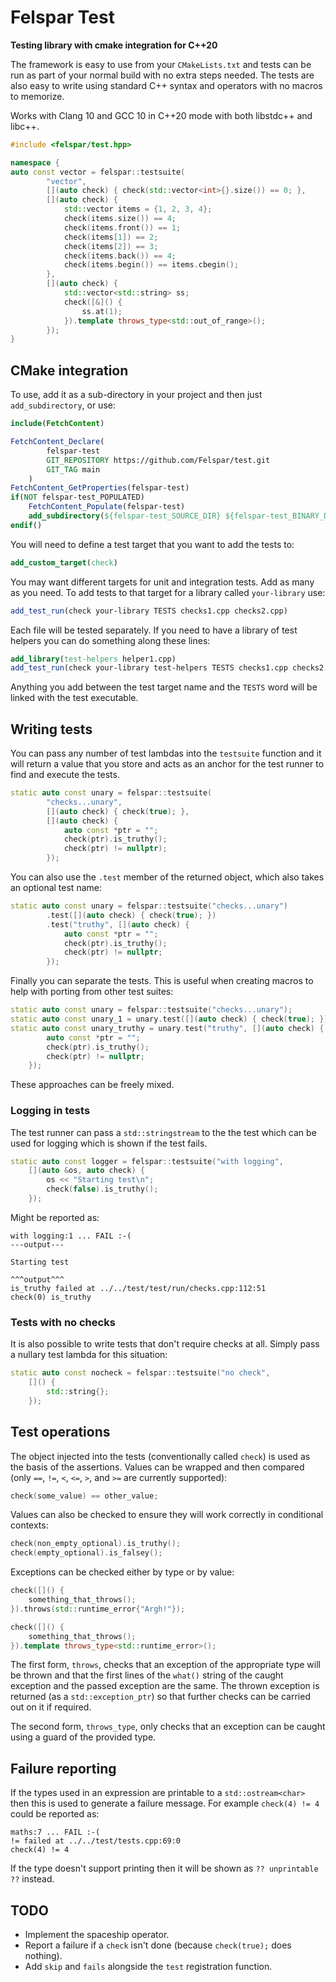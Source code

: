 # Felspar Test


**Testing library with cmake integration for C++20**

The framework is easy to use from your `CMakeLists.txt` and tests can be run as part of your normal build with no extra steps needed. The tests are also easy to write using standard C++ syntax and operators with no macros to memorize.

Works with Clang 10 and GCC 10 in C++20 mode with both libstdc++ and libc++.

```cpp
#include <felspar/test.hpp>

namespace {
auto const vector = felspar::testsuite(
        "vector",
        [](auto check) { check(std::vector<int>{}.size()) == 0; },
        [](auto check) {
            std::vector items = {1, 2, 3, 4};
            check(items.size()) == 4;
            check(items.front()) == 1;
            check(items[1]) == 2;
            check(items[2]) == 3;
            check(items.back()) == 4;
            check(items.begin()) == items.cbegin();
        },
        [](auto check) {
            std::vector<std::string> ss;
            check([&]() {
                ss.at(1);
            }).template throws_type<std::out_of_range>();
        });
}
```


## CMake integration

To use, add it as a sub-directory in your project and then just `add_subdirectory`, or use:

```cmake
include(FetchContent)

FetchContent_Declare(
        felspar-test
        GIT_REPOSITORY https://github.com/Felspar/test.git
        GIT_TAG main
    )
FetchContent_GetProperties(felspar-test)
if(NOT felspar-test_POPULATED)
    FetchContent_Populate(felspar-test)
    add_subdirectory(${felspar-test_SOURCE_DIR} ${felspar-test_BINARY_DIR})
endif()
```

You will need to define a test target that you want to add the tests to:

```cmake
add_custom_target(check)
```

You may want different targets for unit and integration tests. Add as many as you need. To add tests to that target for a library called `your-library` use:

```cmake
add_test_run(check your-library TESTS checks1.cpp checks2.cpp)
```

Each file will be tested separately. If you need to have a library of test helpers you can do something along these lines:

```cmake
add_library(test-helpers helper1.cpp)
add_test_run(check your-library test-helpers TESTS checks1.cpp checks2.cpp)
```

Anything you add between the test target name and the `TESTS` word will be linked with the test executable.


## Writing tests

You can pass any number of test lambdas into the `testsuite` function and it will return a value that you store and acts as an anchor for the test runner to find and execute the tests.

```cpp
static auto const unary = felspar::testsuite(
        "checks...unary",
        [](auto check) { check(true); },
        [](auto check) {
            auto const *ptr = "";
            check(ptr).is_truthy();
            check(ptr) != nullptr);
        });
```

You can also use the `.test` member of the returned object, which also takes an optional test name:

```cpp
static auto const unary = felspar::testsuite("checks...unary")
        .test([](auto check) { check(true); })
        .test("truthy", [](auto check) {
            auto const *ptr = "";
            check(ptr).is_truthy();
            check(ptr) != nullptr;
        });
```

Finally you can separate the tests. This is useful when creating macros to help with porting from other test suites:

```cpp
static auto const unary = felspar::testsuite("checks...unary");
static auto const unary_1 = unary.test([](auto check) { check(true); });
static auto const unary_truthy = unary.test("truthy", [](auto check) {
        auto const *ptr = "";
        check(ptr).is_truthy();
        check(ptr) != nullptr;
    });
```

These approaches can be freely mixed.


### Logging in tests

The test runner can pass a `std::stringstream` to the the test which can be used for logging which is shown if the test fails.

```cpp
static auto const logger = felspar::testsuite("with logging",
    [](auto &os, auto check) {
        os << "Starting test\n";
        check(false).is_truthy();
    });
```

Might be reported as:

    with logging:1 ... FAIL :-(
    ---output---

    Starting test

    ^^^output^^^
    is_truthy failed at ../../test/test/run/checks.cpp:112:51
    check(0) is_truthy


### Tests with no checks

It is also possible to write tests that don't require checks at all. Simply pass a nullary test lambda for this situation:

```cpp
static auto const nocheck = felspar::testsuite("no check",
    []() {
        std::string{};
    });
```


## Test operations

The object injected into the tests (conventionally called `check`) is used as the basis of the assertions. Values can be wrapped and then compared (only `==`, `!=`, `<`, `<=`, `>`, and `>=` are currently supported):

```cpp
check(some_value) == other_value;
```

Values can also be checked to ensure they will work correctly in conditional contexts:

```cpp
check(non_empty_optional).is_truthy();
check(empty_optional).is_falsey();
```

Exceptions can be checked either by type or by value:

```cpp
check([]() {
    something_that_throws();
}).throws(std::runtime_error{"Argh!"});

check([]() {
    something_that_throws();
}).template throws_type<std::runtime_error>();
```

The first form, `throws`, checks that an exception of the appropriate type will be thrown and that the first lines of the `what()` string of the caught exception and the passed exception are the same. The thrown exception is returned (as a `std::exception_ptr`) so that further checks can be carried out on it if required.

The second form, `throws_type`, only checks that an exception can be caught using a guard of the provided type.


## Failure reporting

If the types used in an expression are printable to a `std::ostream<char>` then this is used to generate a failure message. For example `check(4) != 4` could be reported as:

    maths:7 ... FAIL :-(
    != failed at ../../test/tests.cpp:69:0
    check(4) != 4

If the type doesn't support printing then it will be shown as `?? unprintable ??` instead.


## TODO

* Implement the spaceship operator.
* Report a failure if a `check` isn't done (because `check(true);` does nothing).
* Add `skip` and `fails` alongside the `test` registration function.
